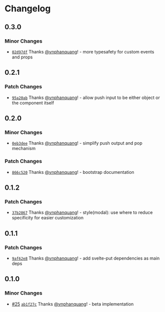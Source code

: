 # Changelog

## 0.3.0

### Minor Changes

- [`02d97df`](https://github.com/vnphanquang/svelte-put/commit/02d97df0ff1b1552f837574f3c72ea2b8b63bd89) Thanks [@vnphanquang](https://github.com/vnphanquang)! - more typesafety for custom events and props

## 0.2.1

### Patch Changes

- [`95a20ab`](https://github.com/vnphanquang/svelte-put/commit/95a20abb6858c74959d7c15bb70acfff7760047b) Thanks [@vnphanquang](https://github.com/vnphanquang)! - allow push input to be either object or the component itself

## 0.2.0

### Minor Changes

- [`0eb3dee`](https://github.com/vnphanquang/svelte-put/commit/0eb3deea4f30d432f9c7edf981ee8188196c2660) Thanks [@vnphanquang](https://github.com/vnphanquang)! - simplify push output and pop mechanism

### Patch Changes

- [`866c520`](https://github.com/vnphanquang/svelte-put/commit/866c520a59a2cf4db22e802d4eb839dc9c97b9a6) Thanks [@vnphanquang](https://github.com/vnphanquang)! - bootstrap documentation

## 0.1.2

### Patch Changes

- [`37b2867`](https://github.com/vnphanquang/svelte-put/commit/37b286748f9ad8887b39eee003d1e4efed5ccee2) Thanks [@vnphanquang](https://github.com/vnphanquang)! - style(modal): use where to reduce specificity for easier customization

## 0.1.1

### Patch Changes

- [`9af62e8`](https://github.com/vnphanquang/svelte-put/commit/9af62e87621ca93def91dee05e760c621229b1e9) Thanks [@vnphanquang](https://github.com/vnphanquang)! - add svelte-put dependencies as main deps

## 0.1.0

### Minor Changes

- [#25](https://github.com/vnphanquang/svelte-put/pull/25) [`ab1f27c`](https://github.com/vnphanquang/svelte-put/commit/ab1f27c01d564cd8580a6fe557d30a44a6c41ab7) Thanks [@vnphanquang](https://github.com/vnphanquang)! - beta implementation
